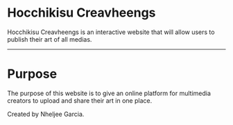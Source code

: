 # Hocchikisu Creavheengs

Hocchikisu Creavheengs is an interactive website that will allow users to publish their art of all medias.

___

# Purpose

The purpose of this website is to give an online platform for multimedia creators to upload and share their art in one place.

Created by Nheljee Garcia.